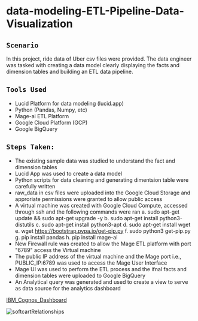 # data-modeling-ETL-Pipeline-Data-Visualization

## `Scenario`
In this project, ride data of Uber csv files were provided. The data engineer was tasked with creating a data model clearly displaying the facts and dimension tables and building an ETL data pipeline.

## `Tools Used`
- Lucid Platform for data modeling (lucid.app)
- Python (Pandas, Numpy, etc)
- Mage-ai ETL Platform
- Google Cloud Platform (GCP)
- Google BigQuery


## `Steps Taken:`
- The existing sample data was studied to understand the fact and dimension tables
- Lucid App was used to create a data model 
- Python scripts for data cleaning and generating dimentsion table were carefully written
- raw_data in csv files were uploaded into the Google Cloud Storage and approriate permissions were granted to allow public access
- A virtual machine was created with Google Cloud Compute, accessed through ssh and the following commands were ran
  a. sudo apt-get update && sudo apt-get upgrade -y
  b. sudo apt-get install python3-distutils
  c. sudo apt-get install python3-apt
  d. sudo apt-get install wget
  e. wget https://bootstrap.pypa.io/get-pip.py
  f. sudo python3 get-pip.py
  g. pip install pandas
  h. pip install mage-ai
- New Firewall rule was created to allow the Mage ETL platform with port "6789" access the Virtual machine
- The public IP address of the virtual machine and the Mage port i.e., PUBLIC_IP:6789 was used to access the Mage User Interface
- Mage UI was used to perform the ETL process and the ifnal facts and dimension tables were uploaded to Google BigQuery
- An Analytical query was generated and used to create a view to serve as data source for the analytics dashboard

[IBM_Cognos_Dashboard](https://dataplatform.cloud.ibm.com/dashboards/a2f9bd1d-9a21-49b3-b651-b4b1892ee154/view/641ecb6463b411c241e5c4e407ca7800783f775bb1bb870ad3d07b495a687497f33a1194c82a4c0cdd195665f5be410b9a)

![softcartRelationships](https://user-images.githubusercontent.com/77532336/218350662-231a0727-c0b9-42db-a5e2-a3d13a0de7b1.jpg)
